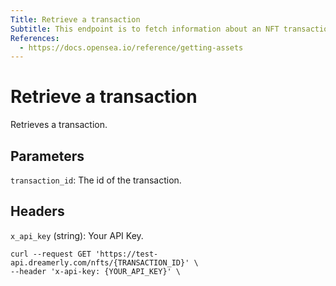 ```yaml
---
Title: Retrieve a transaction
Subtitle: This endpoint is to fetch information about an NFT transaction.
References:
  - https://docs.opensea.io/reference/getting-assets
---
```


# Retrieve a transaction

Retrieves a transaction.

## Parameters

`transaction_id`: The id of the transaction.

## Headers

`x_api_key` (string): Your API Key.

```curl
curl --request GET 'https://test-api.dreamerly.com/nfts/{TRANSACTION_ID}' \
--header 'x-api-key: {YOUR_API_KEY}' \
```
